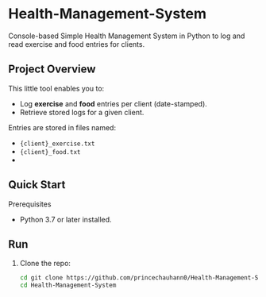 # Health-Management-System

Console-based Simple Health Management System in Python to log and read exercise and food entries for clients.

## Project Overview

This little tool enables you to:
- Log **exercise** and **food** entries per client (date-stamped).
- Retrieve stored logs for a given client.

Entries are stored in files named:
- `{client}_exercise.txt`
- `{client}_food.txt`
- 
## Quick Start

Prerequisites
- Python 3.7 or later installed.

## Run
1. Clone the repo:
   ```bash
   cd git clone https://github.com/princechauhann0/Health-Management-System.git
   cd Health-Management-System
